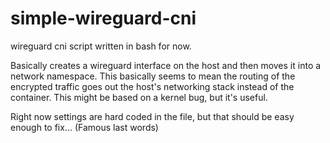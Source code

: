 # simple-wireguard-cni

wireguard cni script written in bash for now. 

Basically creates a wireguard interface on the host and then moves it into a network namespace.
This basically seems to mean the routing of the encrypted traffic goes out the host's networking stack instead of the container.
This might be based on a kernel bug, but it's useful.

Right now settings are hard coded in the file, but that should be easy enough to fix... (Famous last words)
